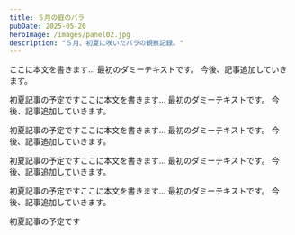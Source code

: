 ```yaml
---
title: ５月の庭のバラ
pubDate: 2025-05-20
heroImage: /images/panel02.jpg
description: "５月、初夏に咲いたバラの観察記録。"
---
```


ここに本文を書きます…
最初のダミーテキストです。
今後、記事追加していきます。


初夏記事の予定ですここに本文を書きます…
最初のダミーテキストです。
今後、記事追加していきます。


初夏記事の予定ですここに本文を書きます…
最初のダミーテキストです。
今後、記事追加していきます。


初夏記事の予定ですここに本文を書きます…
最初のダミーテキストです。
今後、記事追加していきます。


初夏記事の予定ですここに本文を書きます…
最初のダミーテキストです。
今後、記事追加していきます。


初夏記事の予定です